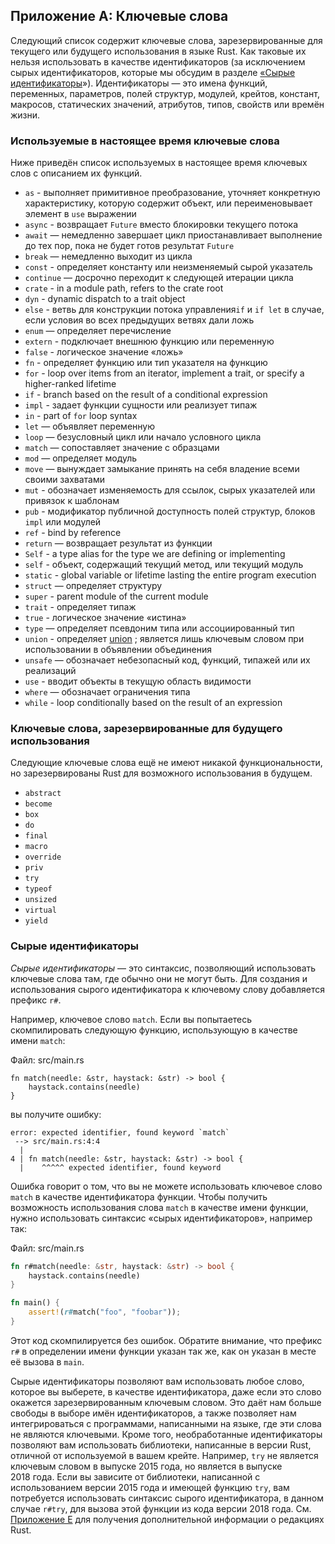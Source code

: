 ## Приложение A: Ключевые слова

Следующий список содержит ключевые слова, зарезервированные для текущего или будущего использования в языке Rust. Как таковые их нельзя использовать в качестве идентификаторов (за исключением сырых идентификаторов, которые мы обсудим в разделе [«Сырые идентификаторы](#raw-identifiers)<!-- ignore -->»). Идентификаторы — это имена функций, переменных, параметров, полей структур, модулей, крейтов, констант, макросов, статических значений, атрибутов, типов, свойств или времён жизни.

### Используемые в настоящее время ключевые слова

Ниже приведён список используемых в настоящее время ключевых слов с описанием их функций.

- `as` - выполняет примитивное преобразование, уточняет конкретную характеристику, которую содержит объект, или переименовывает элемент в `use` выражении
- `async` -  возвращает `Future` вместо блокировки текущего потока
- `await` — немедленно завершает цикл приостанавливает выполнение до тех пор, пока не будет готов результат `Future`
- `break` — немедленно выходит из цикла
- `const` - определяет константу или неизменяемый сырой указатель
- `continue` — досрочно переходит к следующей итерации цикла
- `crate` - in a module path, refers to the crate root
- `dyn` - dynamic dispatch to a trait object
- `else` - ветвь для конструкции потока управления`if` и `if let` в случае, если условия во всех предыдущих ветвях дали ложь
- `enum` — определяет перечисление
- `extern` - подключает внешнюю функцию или переменную
- `false` - логическое значение «ложь»
- `fn` - определяет функцию или тип указателя на функцию
- `for` - loop over items from an iterator, implement a trait, or specify a higher-ranked lifetime
- `if` - branch based on the result of a conditional expression
- `impl` - задает функции сущности или реализует типаж
- `in` - part of `for` loop syntax
- `let` — объявляет переменную
- `loop` — безусловный цикл или начало условного цикла
- `match` — сопоставляет значение с образцами
- `mod` — определяет модуль
- `move` — вынуждает замыкание принять на себя владение всеми своими захватами
- `mut` - обозначает изменяемость для ссылок, сырых указателей или привязок к шаблонам
- `pub` - модификатор публичной доступность полей структур, блоков `impl` или модулей
- `ref` - bind by reference
- `return` — возвращает результат из функции
- `Self` - a type alias for the type we are defining or implementing
- `self` - объект, содержащий текущий метод, или текущий модуль
- `static` - global variable or lifetime lasting the entire program execution
- `struct` — определяет структуру
- `super` - parent module of the current module
- `trait` - определяет типаж
- `true` - логическое значение «истина»
- `type` — определяет псевдоним типа или ассоциированный тип
- `union` - определяет [union](../reference/items/unions.html)<!-- ignore --> ; является лишь ключевым словом при использовании в объявлении объединения
- `unsafe` — обозначает небезопасный код, функций, типажей или их реализаций
- `use` - вводит объекты в текущую область видимости
- `where` — обозначает ограничения типа
- `while` - loop conditionally based on the result of an expression

### Ключевые слова, зарезервированные для будущего использования

Следующие ключевые слова ещё не имеют никакой функциональности, но зарезервированы Rust для возможного использования в будущем.

- `abstract`
- `become`
- `box`
- `do`
- `final`
- `macro`
- `override`
- `priv`
- `try`
- `typeof`
- `unsized`
- `virtual`
- `yield`

### Сырые идентификаторы

*Сырые идентификаторы* — это синтаксис, позволяющий использовать ключевые слова там, где обычно они не могут быть. Для создания и использования сырого идентификатора к ключевому слову добавляется префикс `r#`.

Например, ключевое слово `match`. Если вы попытаетесь скомпилировать следующую функцию, использующую в качестве имени `match`:

<span class="filename">Файл: src/main.rs</span>

```rust,ignore,does_not_compile
fn match(needle: &str, haystack: &str) -> bool {
    haystack.contains(needle)
}
```

вы получите ошибку:

```text
error: expected identifier, found keyword `match`
 --> src/main.rs:4:4
  |
4 | fn match(needle: &str, haystack: &str) -> bool {
  |    ^^^^^ expected identifier, found keyword
```

Ошибка говорит о том, что вы не можете использовать ключевое слово `match` в качестве идентификатора функции. Чтобы получить возможность использования слова `match` в качестве имени функции, нужно использовать синтаксис «сырых идентификаторов», например так:

<span class="filename">Файл: src/main.rs</span>

```rust
fn r#match(needle: &str, haystack: &str) -> bool {
    haystack.contains(needle)
}

fn main() {
    assert!(r#match("foo", "foobar"));
}
```

Этот код скомпилируется без ошибок. Обратите внимание, что префикс `r#` в определении имени функции указан так же, как он указан в месте её вызова в `main`.

Сырые идентификаторы позволяют вам использовать любое слово, которое вы выберете, в качестве идентификатора, даже если это слово окажется зарезервированным ключевым словом. Это даёт нам больше свободы в выборе имён идентификаторов, а также позволяет нам интегрироваться с программами, написанными на языке, где эти слова не являются ключевыми. Кроме того, необработанные идентификаторы позволяют вам использовать библиотеки, написанные в версии Rust, отличной от используемой в вашем крейте. Например, `try` не является ключевым словом в выпуске 2015 года, но является в выпуске 2018 года. Если вы зависите от библиотеки, написанной с использованием версии 2015 года и имеющей функцию `try`, вам потребуется использовать синтаксис сырого идентификатора, в данном случае `r#try`, для вызова этой функции из кода версии 2018 года. См. [Приложение E](appendix-05-editions.html)<!-- ignore --> для получения дополнительной информации о редакциях Rust.
